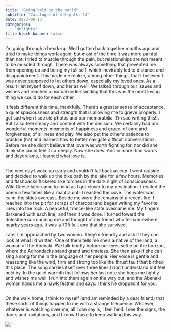 ```yaml
---
title: "Being held by the world"
subtitle: "Catalogue of delights: 14"
date: 2023-06-13
categories:
  - "delights"
title-block-banner: false
---
```


I’m going through a break-up. We’d gotten back together months ago and tried to make things work again, but most of the time it was more painful than not. I tried to muscle through the pain, but relationships are not meant to be muscled through. There was always something that prevented me from opening up and being my full self, which inevitably led to distance and disappointment. This made me realize, among other things, that I believed I was never supposed to let others down, especially my loved ones. As a result I let myself down, and her as well. We talked through our issues and wishes and reached a mutual understanding that this was the most loving thing we could do for each other.

It feels different this time, thankfully. There’s a greater sense of acceptance, a quiet spaciousness and strength that is allowing me to grieve properly. I get sad when I see old photos and our memorabilia (I’m sad writing this!). But I also feel steady and content with the decision. We certainly had our wonderful moments: moments of happiness and grace, of care and forgiveness, of silliness and play. We also put the other’s patience to practice (ha) and learned how to better navigate difficult conversations. Before me she didn’t believe that love was worth fighting for, nor did she think she could feel it so deeply. Now she does. And in more than words and daydreams, I learned what love is.

---

The next day I woke up early and couldn’t fall back asleep. I went outside and decided to walk up the bike path by the lake for a few hours. Memories and flashbacks flickered like torches in the dark night of consciousness. Wild Geese later came to mind as I got closer to my destination. I recited the poem a few times like a mantra until I reached the cove. The water was calm, the skies overcast. Beside me were the remains of a recent fire. I reached into the pit for scraps of charcoal and began writing my favorite lines into the rock. A peaceful, trance-like state overcame me. My fingers darkened with each line, and then it was done. I turned toward the dolostone surrounding me and thought of my friend who fell somewhere nearby years ago. It was a 70ft fall, one that she survived.

Later I’m approached by two women. They’re friendly and ask if they can look at what I’d written. One of them tells me she’s a native of the land, a woman of the Abenaki. We talk briefly before our eyes settle on the horizon, where the Adirondacks stand grand and timeless. She then asks if she can sing a song for me in the language of her people. Her voice is gentle and reassuring like the wind, firm and strong too like the thrust fault that birthed this place. The song carries itself over three lines I don’t understand but feel held by. In the quiet warmth that follows her last note she hugs me tightly and wishes me well. I run into them again on the way out, and the Abenaki woman hands me a hawk feather and says: I think he dropped it for you.

---

On the walk home, I think to myself (and am reminded by a dear friend) that these sorts of things happen to me with a strange frequency. Whoever, whatever is watching over me, all I can say is, I feel held. I see the signs, the doors and invitations, and I know I have to keep walking this way.

![](https://substackcdn.com/image/fetch/f_auto,q_auto:good,fl_progressive:steep/https%3A%2F%2Fsubstack-post-media.s3.amazonaws.com%2Fpublic%2Fimages%2Ff2c1b9bf-ad0e-4809-9d81-1cf0d87e38ff_3024x4032.jpeg)
